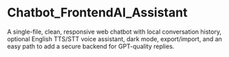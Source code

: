 # Chatbot_FrontendAI_Assistant
A single-file, clean, responsive web chatbot with local conversation history, optional English TTS/STT voice assistant, dark mode, export/import, and an easy path to add a secure backend for GPT-quality replies.
